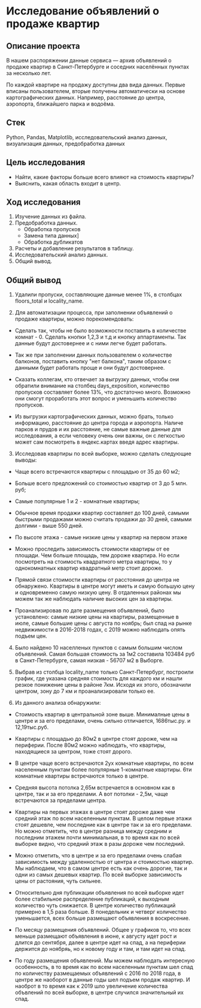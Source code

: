# Исследование объявлений о продаже квартир

## Описание проекта

В нашем распоряжении данные сервиса — архив объявлений о продаже квартир в Санкт-Петербурге и соседних населённых пунктах за несколько лет. 

По каждой квартире на продажу доступны два вида данных. Первые вписаны пользователем, вторые получены автоматически на основе картографических данных. Например, расстояние до центра, аэропорта, ближайшего парка и водоёма.

## Стек
Python, Pandas, Matplotlib, исследовательский анализ данных, визуализация данных, предобработка данных

## Цель исследования

* Найти, какие факторы больше всего влияют на стоимость квартиры? 
* Выяснить, какая область входит в центр. 

## Ход исследования

1. Изучение данных из файла.  
2. Предобработка данных.  
    * Обработка пропусков
    * Замена типа данных] 
    * Обработка дубликатов  
3. Расчеты и добавление результатов в таблицу.
4. Исследовательский анализ данных.
5. Общий вывод.

## Общий вывод
1. Удалили пропуски, составляющие данные менее 1%, в столбцах  floors_total и locality_name.


2. Для автоматизации процесса, при заполнении объявлений о продаже квартиры, можно порекомендовать:

* Сделать так, чтобы не было возможности поставить в количестве комнат - 0. Сделать кнопки 1,2,3 и т.д и кнопку аппартаменты. Так данные будут достовернее и с ними легче будет работать.

* Так же при заполнении данных пользователем о количестве балконов, поставить кнопку "нет балкона", таким образом с данными будет работать проще и они будут достовернее.

* Сказать коллегам, кто отвечает за выгрузку данных, чтобы они обратили внимание на столбец days_exposition, количество пропусков составляет более 13%, что достаточно много. Возможно они смогут проработать этот вопрос и уменьшить количество пропусков.

* Из выгрузки картографических данных, можно брать, только информацию, расстояние до центра города и аэропорта.
Наличе парков и прудов и их расстояние, не самые важные данные для исследования, а если человеку очень они важны, он с легкостью может сам посмотреть в яндекс.картах введя адрес квартиры.

3. Исследовав квартиры по всей выборке, можно сделать следующие выводы:

* Чаще всего встречаются квартиры с площадью от 35 до 60 м2;

* Больше всего предложений со стоимостью квартир от 3 до 5 млн. руб;

* Самые популярные 1 и 2 - комнатные квартиры;

* Обычное время продажи квартир составляет до 100 дней, самыми быстрыми продажами можно считать продажи до 30 дней, самыми долгими - выше 550 дней.

* По высоте этажа - самые низкие цены у квартир на первом этаже

* Можно проследить зависимость стоимости квартиры от ее площади. Чем больше площадь, тем дороже квартира. Но если посмотреть на стоимость квадратного метра квартиры, то у однокомнатных квартир квадратный метр стоит дороже.

* Прямой связи стоимости квартиры от расстояния до центра не обнаружено. Квартиры в центре могут иметь и самую большую цену и одновременно самую низкую цену. В отдаленных районах мы можем так же наблюдать наличие высоких цен за квартиры.

* Проанализировав по дате размещения объявлений, было установлено: самые низкие цены на квартиры, размещенные в июле, самые большие цены с августа по ноябрь; был спад на рынке недвижимости в 2016-2018 годах, с 2019 можно наблюдать опять подъем цен.

4. Было найдено 10 населленых пунктов с самым большим числом объявлений. Самая большая стоимость за 1м2 составила 103484 руб в Санкт-Петербурге, самая низкая - 56707 м2 в Выборге.

5. Выбрав из столбца locality_name только Санкт-Петербург, построили график, где указана средняя стоимость для каждого км и нашли резкое понижение цены в районе 7км. Исходя их этого, обозначили центром, зону до 7 км и проанализировали только ее.

6. Из данного анализа обнаружили:

* Стоимость квартир в центральной зоне выше. Минималные цены в центре и за его пределами, очень сильно отличается, 1686тыс.ру. и 12,19тыс.руб.

* Квартиры с площадью до 80м2 в центре стоят дороже, чем на периферии. После 80м2 можно наблюдать, что квартиры, находящиеся за центром, тоже стоят дорого.

* В центре чаще всего встречаются 2ух комнатные квартиры, по всем населенным пунктам более популярные 1-комнатные квартиры. 6ти комнатные квартиры встречаются только в центре.

* Средняя высота потолка 2,65м встречается в основном как в центре, так и за его пределами. А вот потолки - 2,5м, чаще встречаются за пределами центра.

* Квартиры на первых этажах в центре стоят дороже даже чем средний этаж по всем населенным пунктам. В целом первые этажи стоят дешевле, чем последние как в центре так и за его пределами. Но можно отметить, что в центре разница между средним и последним этажем почти минимальная, в то время как по всей выборке видно, что средний этаж в разы дороже чем последний.

* Можно отметить, что в центре и за его пределами очень слабая зависимость между удаленностью от центра и стоимостью квартир. Мы наблюдаем, что в самом центре есть как очень дорогие, так и одни из самых дешевых квартир. По всей выборке зависимость цены от растояния, чуть сильнее.

* Относительно дня публикации объявления по всей выборке идет более стабильное распределение публикаций, к выходным количество чуть снижается. В центре количество публикаций примерно в 1,5 раза больше. В понедельник и четверг количество уменьшается, всех больше размещают объявления в воскресение. 

* По месяцу размещения объявлений. Общее у графиков то, что всех меньше размещают объявления в июне, к августу идет рост и длится до сентября, далее в центре идет на спад, а на периферии держится до ноябряь, но к новому году и там, и там идет на спад.

* По году размещения объявлений. Мы можем наблюдать интересную особенность, в то время как по всем населенным пунктам шел спад по количеству размещаемых объявлений с 2016 по 2018 года, в центре же наоборот в данные годы шел подъем продаж квартир. И наоброт в то время как к 2019 шло увеличение количества объвлений по всей выборке, в центре случился значительный их спад.

